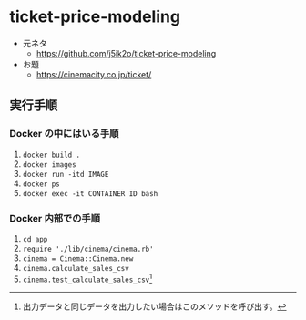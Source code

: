 # ticket-price-modeling

- 元ネタ
  - https://github.com/j5ik2o/ticket-price-modeling
- お題
  - https://cinemacity.co.jp/ticket/

## 実行手順

### Docker の中にはいる手順

1. `docker build .`
1. `docker images`
1. `docker run -itd IMAGE`
1. `docker ps`
1. `docker exec -it CONTAINER ID bash`

### Docker 内部での手順

1. `cd app`
1. `require './lib/cinema/cinema.rb'`
1. `cinema = Cinema::Cinema.new`
1. `cinema.calculate_sales_csv`
1. `cinema.test_calculate_sales_csv`[^テスト]

[^テスト]: 出力データと同じデータを出力したい場合はこのメソッドを呼び出す。
